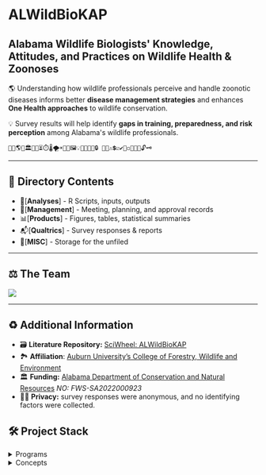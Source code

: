 # ALWildBioKAP 
## **Alabama Wildlife Biologists' Knowledge, Attitudes, and Practices on Wildlife Health & Zoonoses**  

🌎 Understanding how wildlife professionals perceive and handle zoonotic diseases informs better **disease management strategies** and enhances **One Health approaches** to wildlife conservation. 

💡 Survey results will help identify **gaps in training, preparedness, and risk perception** among Alabama's wildlife professionals.  

	💭🧠🌎🧭🏛️🌇🌃⏳⏱️🌡️🌪️☀️🎯🎰🖼️💡🔎📰📝📆🔒	🧫🔬⚠️💲☑️✔️🔹◽🔺🔲🚩🔓🗝️
---

<!-- Table of Contents -->
## 📁 Directory Contents

- 🔢[**Analyses**] - R Scripts, inputs, outputs
- 📄[**Management**] - Meeting, planning, and approval records
- 📊[**Products**] - Figures, tables, statistical summaries
- 📬[**Qualtrics**] - Survey responses & reports
- 💾[**MISC**] - Storage for the unfiled

---

<!-- Contributing -->
## ⚖️ The Team

<a href="https://github.com/Louis3797/awesome-readme-template/graphs/contributors">
  <img src="https://contrib.rocks/image?repo=Louis3797/awesome-readme-template" />
</a>

---

<!-- AI -->
## ♻️ Additional Information

- 🗃️ **Literature Repository:** [SciWheel: ALWildBioKAP](https://sciwheel.com/work/#/items?collection=970339)
- 🏞️ **Affiliation**: [Auburn University’s College of Forestry, Wildlife and Environment](https://cfwe.auburn.edu/)
- 🏛️ **Funding:** [Alabama Department of Conservation and Natural Resources](https://alabama-department-of-conservation-natural-resources-algeohub.hub.arcgis.com/) *NO: FWS-SA2022000923*
- 🕵️‍♂️ **Privacy:** survey responses were anonymous, and no identifying factors were collected.
  
<!-- Stack -->
## 🛠️ Project Stack

<details>
  <summary>Programs</summary>
  <ul>
    <li><a href="https://www.qualtrics.com/">Qualtrics</a></li>
    <li><a href="https://posit.co/download/rstudio-desktop/">RStudio</a></li>
    <li><a href="https://sciwheel.com/">SciWheel</a></li>
  </ul>
</details>

<details>
  <summary>Concepts</summary>
  <ul>
    <li><a href="https://doi.org/10.1177/025371762094611">KAP Surveys</a></li>
  </ul>
</details>
